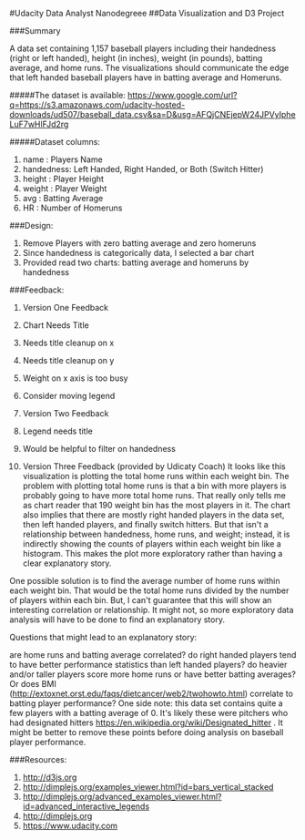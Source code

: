 #Udacity Data Analyst Nanodegreee
##Data Visualization and D3 Project

###Summary

A data set containing 1,157 baseball players including their handedness (right or left handed), height (in inches), weight (in pounds), batting average, and home runs. The visualizations should communicate the edge that left handed baseball players have in batting average and Homeruns.

#####The dataset is available:
https://www.google.com/url?q=https://s3.amazonaws.com/udacity-hosted-downloads/ud507/baseball_data.csv&sa=D&usg=AFQjCNEjepW24JPVyIpheLuF7wHlFJd2rg


#####Dataset columns:

1. name      : Players Name 
2. handedness: Left Handed, Right Handed, or Both (Switch Hitter)
3. height    : Player Height 
4. weight    : Player Weight 
5. avg       : Batting Average 
6. HR        : Number of Homeruns

###Design:

1. Remove Players with zero batting average and zero homeruns 
2. Since handedness is categorically data, I selected a bar chart 
3. Provided read two charts: batting average and homeruns by handedness

###Feedback:
1. Version One Feedback
  1. Chart Needs Title
  2. Needs title cleanup on x
  3. Needs title cleanup on y
  4. Weight on x axis is too busy
  5. Consider moving legend 

2. Version Two Feedback
  1. Legend needs title
  2. Would be helpful to filter on handedness

3. Version Three Feedback (provided by Udicaty Coach)
  It looks like this visualization is plotting the total home runs within each weight bin. The problem with plotting total home runs is that a bin with more players is probably going to have more total home runs. That really only tells me as chart reader that 190 weight bin has the most players in it. The chart also implies that there are mostly right handed players in the data set, then left handed players, and finally switch hitters. But that isn't a relationship between handedness, home runs, and weight; instead, it is indirectly showing the counts of players within each weight bin like a histogram. This makes the plot more exploratory rather than having a clear explanatory story.

One possible solution is to find the average number of home runs within each weight bin. That would be the total home runs divided by the number of players within each bin. But, I can't guarantee that this will show an interesting correlation or relationship. It might not, so more exploratory data analysis will have to be done to find an explanatory story.

Questions that might lead to an explanatory story:

are home runs and batting average correlated?
do right handed players tend to have better performance statistics than left handed players?
do heavier and/or taller players score more home runs or have better batting averages? Or does BMI (http://extoxnet.orst.edu/faqs/dietcancer/web2/twohowto.html) correlate to batting player performance?
One side note: this data set contains quite a few players with a batting average of 0. It's likely these were pitchers who had designated hitters https://en.wikipedia.org/wiki/Designated_hitter . It might be better to remove these points before doing analysis on baseball player performance.


###Resources:

1. http://d3js.org
2. http://dimplejs.org/examples_viewer.html?id=bars_vertical_stacked
3. http://dimplejs.org/advanced_examples_viewer.html?id=advanced_interactive_legends
4. http://dimplejs.org
5. https://www.udacity.com
